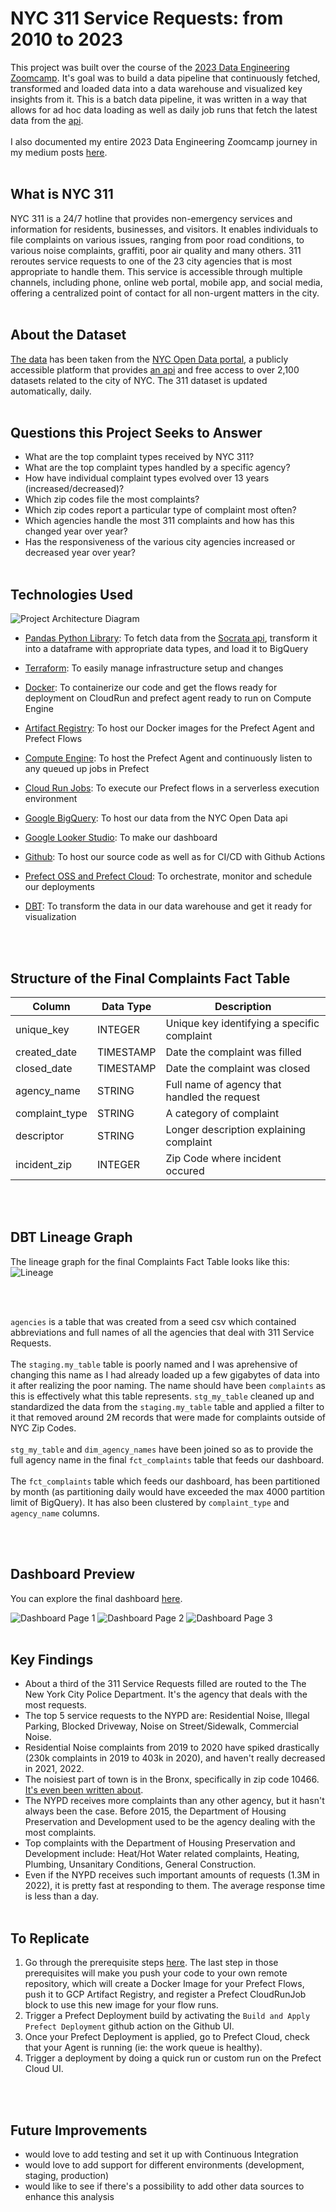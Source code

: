 # NYC 311 Service Requests: from 2010 to 2023

This project was built over the course of the [2023 Data Engineering Zoomcamp](https://github.com/DataTalksClub/data-engineering-zoomcamp). It's goal was to build a data pipeline that continuously fetched, transformed and loaded data into a data warehouse and visualized key insights from it. This is a batch data pipeline, it was written in a way that allows for ad hoc data loading as well as daily job runs that fetch the latest data from the [api](<(https://dev.socrata.com/foundry/data.cityofnewyork.us/erm2-nwe9)>). </br></br>
I also documented my entire 2023 Data Engineering Zoomcamp journey in my medium posts [here](https://medium.com/@verazabeida/list/2023-data-engineering-zoomcamp-dfa7bb438f44).
</br>
</br>

## What is NYC 311

NYC 311 is a 24/7 hotline that provides non-emergency services and information for residents, businesses, and visitors. It enables individuals to file complaints on various issues, ranging from poor road conditions, to various noise complaints, graffiti, poor air quality and many others. 311 reroutes service requests to one of the 23 city agencies that is most appropriate to handle them. This service is accessible through multiple channels, including phone, online web portal, mobile app, and social media, offering a centralized point of contact for all non-urgent matters in the city.
</br>
</br>

## About the Dataset

[The data](https://data.cityofnewyork.us/Social-Services/311-Service-Requests-from-2010-to-Present/erm2-nwe9) has been taken from the [NYC Open Data portal](https://opendata.cityofnewyork.us/), a publicly accessible platform that provides [an api](https://dev.socrata.com/foundry/data.cityofnewyork.us/erm2-nwe9) and free access to over 2,100 datasets related to the city of NYC. The 311 dataset is updated automatically, daily.
</br>
</br>

## Questions this Project Seeks to Answer

- What are the top complaint types received by NYC 311?
- What are the top complaint types handled by a specific agency?
- How have individual complaint types evolved over 13 years (increased/decreased)?
- Which zip codes file the most complaints?
- Which zip codes report a particular type of complaint most often?
- Which agencies handle the most 311 complaints and how has this changed year over year?
- Has the responsiveness of the various city agencies increased or decreased year over year?
  </br>
  </br>

## Technologies Used

![Project Architecture Diagram](/utilities/images/architecture-diagram.png)

- [Pandas Python Library](https://pandas.pydata.org/): To fetch data from the [Socrata api](https://dev.socrata.com/foundry/data.cityofnewyork.us/erm2-nwe9), transform it into a dataframe with appropriate data types, and load it to BigQuery
- [Terraform](https://www.terraform.io/): To easily manage infrastructure setup and changes
- [Docker](https://www.docker.com/): To containerize our code and get the flows ready for deployment on CloudRun and prefect agent ready to run on Compute Engine
- [Artifact Registry](https://cloud.google.com/artifact-registry): To host our Docker images for the Prefect Agent and Prefect Flows
- [Compute Engine](https://cloud.google.com/compute): To host the Prefect Agent and continuously listen to any queued up jobs in Prefect
- [Cloud Run Jobs](https://cloud.google.com/run/docs/create-jobs): To execute our Prefect flows in a serverless execution environment
- [Google BigQuery](https://cloud.google.com/bigquery): To host our data from the NYC Open Data api
- [Google Looker Studio](https://lookerstudio.google.com/): To make our dashboard
- [Github](https://github.com/): To host our source code as well as for CI/CD with Github Actions
- [Prefect OSS and Prefect Cloud](https://www.prefect.io/): To orchestrate, monitor and schedule our deployments
- [DBT](https://www.getdbt.com/): To transform the data in our data warehouse and get it ready for visualization

  </br>
  </br>

## Structure of the Final Complaints Fact Table

| Column         | Data Type | Description                                  |
| -------------- | --------- | -------------------------------------------- |
| unique_key     | INTEGER   | Unique key identifying a specific complaint  |
| created_date   | TIMESTAMP | Date the complaint was filled                |
| closed_date    | TIMESTAMP | Date the complaint was closed                |
| agency_name    | STRING    | Full name of agency that handled the request |
| complaint_type | STRING    | A category of complaint                      |
| descriptor     | STRING    | Longer description explaining complaint      |
| incident_zip   | INTEGER   | Zip Code where incident occured              |

</br>
</br>

## DBT Lineage Graph

The lineage graph for the final Complaints Fact Table looks like this:
![Lineage](/utilities/images/lineage-graph.png)

</br>
</br>

`agencies` is a table that was created from a seed csv which contained abbreviations and full names of all the agencies that deal with 311 Service Requests.
</br>
</br>
The `staging.my_table` table is poorly named and I was aprehensive of changing this name as I had already loaded up a few gigabytes of data into it after realizing the poor naming. The name should have been `complaints` as this is effectively what this table represents. `stg_my_table` cleaned up and standardized the data from the `staging.my_table` table and applied a filter to it that removed around 2M records that were made for complaints outside of NYC Zip Codes.
</br>
</br>
`stg_my_table` and `dim_agency_names` have been joined so as to provide the full agency name in the final `fct_complaints` table that feeds our dashboard.
</br>
</br>
The `fct_complaints` table which feeds our dashboard, has been partitioned by month (as partitioning daily would have exceeded the max 4000 partition limit of BigQuery). It has also been clustered by `complaint_type` and `agency_name` columns.

</br>
</br>

## Dashboard Preview

You can explore the final dashboard [here](https://lookerstudio.google.com/u/0/reporting/65ee32b0-4626-4a39-8065-5d8c27380a1a/page/XHJKD).

![Dashboard Page 1](/utilities/images/dashboard1.png)
![Dashboard Page 2](/utilities/images/dashboard2.png)
![Dashboard Page 3](/utilities/images/dashboard3.png)
</br>
</br>

## Key Findings

- About a third of the 311 Service Requests filled are routed to the The New York City Police Department. It's the agency that deals with the most requests.
- The top 5 service requests to the NYPD are: Residential Noise, Illegal Parking, Blocked Driveway, Noise on Street/Sidewalk, Commercial Noise.
- Residential Noise complaints from 2019 to 2020 have spiked drastically (230k complaints in 2019 to 403k in 2020), and haven't really decreased in 2021, 2022.
- The noisiest part of town is in the Bronx, specifically in zip code 10466. [It's even been written about](https://www.nycitynewsservice.com/2020/12/03/noise-complaints-nyc-bronx-pandemic-house-parties/).
- The NYPD receives more complaints than any other agency, but it hasn't always been the case. Before 2015, the Department of Housing Preservation and Development used to be the agency dealing with the most complaints.
- Top complaints with the Department of Housing Preservation and Development include: Heat/Hot Water related complaints, Heating, Plumbing, Unsanitary Conditions, General Construction.
- Even if the NYPD receives such important amounts of requests (1.3M in 2022), it is pretty fast at responding to them. The average response time is less than a day.
  </br>
  </br>

## To Replicate

1. Go through the prerequisite steps [here](./prerequisites.md). The last step in those prerequisites will make you push your code to your own remote repository, which will create a Docker Image for your Prefect Flows, push it to GCP Artifact Registry, and register a Prefect CloudRunJob block to use this new image for your flow runs.
1. Trigger a Prefect Deployment build by activating the `Build and Apply Prefect Deployment` github action on the Github UI.
1. Once your Prefect Deployment is applied, go to Prefect Cloud, check that your Agent is running (ie: the work queue is healthy).
1. Trigger a deployment by doing a quick run or custom run on the Prefect Cloud UI.

</br>
</br>

## Future Improvements

- would love to add testing and set it up with Continuous Integration
- would love to add support for different environments (development, staging, production)
- would like to see if there's a possibility to add other data sources to enhance this analysis
